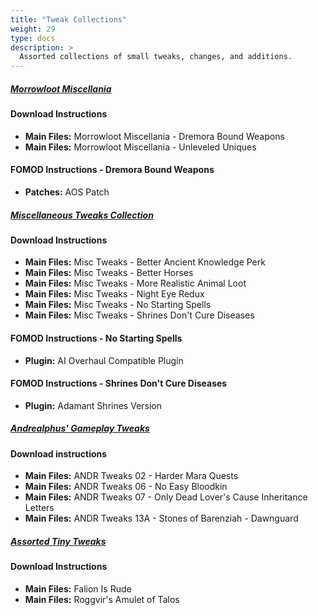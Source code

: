 ```yaml
---
title: "Tweak Collections"
weight: 29
type: docs
description: >
  Assorted collections of small tweaks, changes, and additions.
---
```


##### [Morrowloot Miscellania](https://www.nexusmods.com/skyrimspecialedition/mods/27094?tab=files)

#### Download Instructions

* **Main Files:** Morrowloot Miscellania - Dremora Bound Weapons
* **Main Files:** Morrowloot Miscellania - Unleveled Uniques

#### FOMOD Instructions - Dremora Bound Weapons

* **Patches:** AOS Patch

##### [Miscellaneous Tweaks Collection](https://www.nexusmods.com/skyrimspecialedition/mods/38348/?tab=files)

#### Download Instructions

- **Main Files:** Misc Tweaks - Better Ancient Knowledge Perk
- **Main Files:** Misc Tweaks - Better Horses
- **Main Files:** Misc Tweaks - More Realistic Animal Loot
- **Main Files:** Misc Tweaks - Night Eye Redux
- **Main Files:** Misc Tweaks - No Starting Spells
- **Main Files:** Misc Tweaks - Shrines Don't Cure Diseases

#### FOMOD Instructions - No Starting Spells

- **Plugin:** AI Overhaul Compatible Plugin

#### FOMOD Instructions - Shrines Don't Cure Diseases

- **Plugin:** Adamant Shrines Version

##### [Andrealphus' Gameplay Tweaks](https://www.nexusmods.com/skyrimspecialedition/mods/27939?tab=files)

#### Download instructions

* **Main Files:** ANDR Tweaks 02 - Harder Mara Quests
* **Main Files:** ANDR Tweaks 06 - No Easy Bloodkin
* **Main Files:** ANDR Tweaks 07 - Only Dead Lover's Cause Inheritance Letters
* **Main Files:** ANDR Tweaks 13A - Stones of Barenziah - Dawnguard

##### [Assorted Tiny Tweaks](https://www.nexusmods.com/skyrimspecialedition/mods/43834?tab=files)

#### Download Instructions

* **Main Files:** Falion Is Rude
* **Main Files:** Roggvir's Amulet of Talos